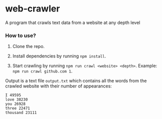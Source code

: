 # web-crawler

A program that crawls text data from a website at any depth level

### How to use?

1. Clone the repo.

2. Install dependencies by running `npm install`.

3. Start crawling by running `npm run crawl <website> <depth>`. Example: `npm run crawl github.com 1`.

Output is a text file `output.txt` which contains all the words from the crawled website with their number of appearances:

```
I 49595
love 38230
you 26928
three 22471
thousand 23111
```
